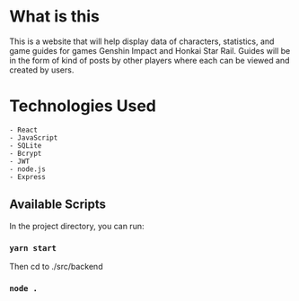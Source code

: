# What is this

This is a website that will help display data of characters, statistics, and game guides for games Genshin Impact and Honkai Star Rail. Guides will be in the form of kind of posts by other players where each can be viewed and created by users.

# Technologies Used
    - React
    - JavaScript
    - SQLite
    - Bcrypt
    - JWT
    - node.js
    - Express

## Available Scripts

In the project directory, you can run:

### `yarn start`

Then cd to ./src/backend

### `node .`
